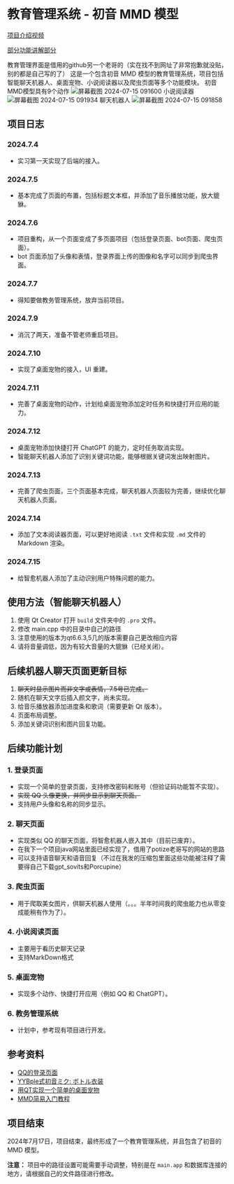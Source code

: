 # 教育管理系统 - 初音 MMD 模型
[项目介绍视频](https://github.com/null-goudan/like_qq_login)

[部分功能讲解部分](https://tieba.baidu.com/p/9082934660?pid=150557747552&cid=0#150557747552)

教育管理界面是借用的github另一个老哥的（实在找不到网址了非常抱歉就没贴，别的都是自己写的了）
这是一个包含初音 MMD 模型的教育管理系统，项目包括智能聊天机器人、桌面宠物、小说阅读器以及爬虫页面等多个功能模块。
初音MMD模型具有9个动作
![屏幕截图 2024-07-15 091600](https://github.com/user-attachments/assets/fc18c3f8-b4b6-4b82-90dc-e7ed79a94495)
小说阅读器
![屏幕截图 2024-07-15 091934](https://github.com/user-attachments/assets/18380535-cb78-4733-9b77-87b9b9862cc2)
聊天机器人
![屏幕截图 2024-07-15 091858](https://github.com/user-attachments/assets/a0bd126a-e188-417a-8c06-92213656499e)

## 项目日志

### 2024.7.4
- 实习第一天实现了后端的接入。

### 2024.7.5
- 基本完成了页面的布置，包括标题文本框，并添加了音乐播放功能，放大貔貅。

### 2024.7.6
- 项目重构，从一个页面变成了多页面项目（包括登录页面、bot页面、爬虫页面）。
- bot 页面添加了头像和表情，登录界面上传的图像和名字可以同步到爬虫界面。

### 2024.7.7
- 得知要做教务管理系统，放弃当前项目。

### 2024.7.9
- 消沉了两天，准备不管老师重启项目。

### 2024.7.10
- 实现了桌面宠物的接入，UI 重建。

### 2024.7.11
- 完善了桌面宠物的动作，计划给桌面宠物添加定时任务和快捷打开应用的能力。

### 2024.7.12
- 桌面宠物添加快捷打开 ChatGPT 的能力，定时任务取消实现。
- 智能聊天机器人添加了识别关键词功能，能够根据关键词发出映射图片。

### 2024.7.13
- 完善了爬虫页面，三个页面基本完成，聊天机器人页面较为完善，继续优化聊天机器人页面。

### 2024.7.14
- 添加了文本阅读器页面，可以更好地阅读 `.txt` 文件和实现 `.md` 文件的 Markdown 渲染。

### 2024.7.15
- 给智愈机器人添加了主动识别用户特殊问题的能力。

## 使用方法（智能聊天机器人）

1. 使用 Qt Creator 打开 `build` 文件夹中的 `.pro` 文件。
2. 修改 main.cpp 中的目录中自己的路径
3. 注意使用的版本为qt6.6.3,5几的版本需要自己更改相应内容
4. 请将音量调低，因为有较大音量的大貔貅（已经关闭）。

## 后续机器人聊天页面更新目标

1. ~~聊天时显示图片而非文字或表情，7.5号已完成。~~
2. 随机在聊天文字后插入颜文字，尚未实现。
3. 给音乐播放器添加进度条和歌词（需要更新 Qt 版本）。 
4. 页面布局调整。
5. 添加关键词识别和图片回复功能。

## 后续功能计划

### 1. 登录页面
- 实现一个简单的登录页面，支持修改密码和账号（但验证码功能暂不实现）。
- ~~实现 QQ 头像更换，并同步显示到聊天页面。~~
- 支持用户头像和名称的同步显示。

### 2. 聊天页面
- 实现类似 QQ 的聊天页面，将智愈机器人嵌入其中（目前已废弃）。
- 在我下一个项目java网站里面已经实现了，借用了potize老哥写的网站的思路
- 可以支持语音聊天和语音回复（不过在我发的压缩包里面这些功能被注释了需要得自己下载gpt_sovits和Porcupine）


### 3. 爬虫页面
- 用于爬取美女图片，供聊天机器人使用（。。。半年时间我的爬虫能力也从零变成能稍有作为了）。

### 4. 小说阅读页面
- 主要用于看历史聊天记录
- 支持MarkDown格式

### 5. 桌面宠物
- 实现多个动作、快捷打开应用（例如 QQ 和 ChatGPT）。

### 6. 教务管理系统
- 计划中，参考现有项目进行开发。

## 参考资料

- [QQ的登录页面](https://github.com/null-goudan/like_qq_login)
- [YYBple式初音ミク: ボトル衣装](https://bowlroll.net/file/320643)
- [用QT实现一个简单的桌面宠物](https://juejin.cn/post/7167341326949138446?searchId=20230906203601C7668722802978AC5929)
- [MMD简易入门教程](https://www.bilibili.com/read/cv29470907/?jump_opus=1)

## 项目结束

2024年7月17日，项目结束，最终形成了一个教育管理系统，并且包含了初音的 MMD 模型。

**注意：** 项目中的路径设置可能需要手动调整，特别是在 `main.app` 和数据库连接的地方，请根据自己的文件路径进行修改。

